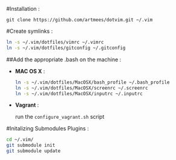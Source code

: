 #Installation :

    git clone https://github.com/artmees/dotvim.git ~/.vim

#Create symlinks :

```sh    
ln -s ~/.vim/dotfiles/vimrc ~/.vimrc
ln -s ~/.vim/dotfiles/gitconfig ~/.gitconfig
```

##Add the appropriate .bash on the machine :

- **MAC OS X** :
  ```sh
  ln -s ~/.vim/dotfiles/MacOSX/bash_profile ~/.bash_profile
  ln -s ~/.vim/dotfiles/MacOSX/screenrc ~/.screenrc
  ln -s ~/.vim/dotfiles/MacOSX/inputrc ~/.inputrc
  ```

- **Vagrant** :

  run the `configure_vagrant.sh` script

#Initalizing Submodules Plugins :
```sh
cd ~/.vim/
git submodule init
git submodule update
```
